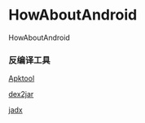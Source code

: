 # HowAboutAndroid
HowAboutAndroid



### 反编译工具

[Apktool](https://github.com/iBotPeaches/Apktool)

[dex2jar](https://github.com/pxb1988/dex2jar)

[jadx](https://github.com/skylot/jadx)
